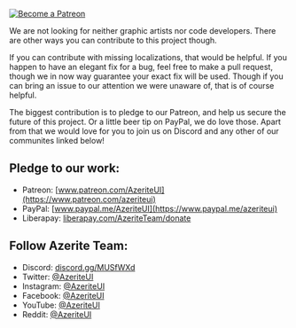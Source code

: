 [ ![Become a Patreon](http://azeriteui.com/img/social-media-buttons-patreon-small.jpg) ](https://www.patreon.com/AzeriteUI) 

We are not looking for neither graphic artists nor code developers. There are other ways you can contribute to this project though.

If you can contribute with missing localizations, that would be helpful. If you happen to have an elegant fix for a bug, feel free to make a pull request, though we in now way guarantee your exact fix will be used. Though if you can bring an issue to our attention we were unaware of, that is of course helpful.

The biggest contribution is to pledge to our Patreon, and help us secure the future of this project. Or a little beer tip on PayPal, we do love those. Apart from that we would love for you to join us on Discord and any other of our communites linked below! 

## **Pledge to our work:**  
* Patreon: [www.patreon.com/AzeriteUI](https://www.patreon.com/azeriteui)  
* PayPal: [www.paypal.me/AzeriteUI](https://www.paypal.me/azeriteui)  
* Liberapay: [liberapay.com/AzeriteTeam/donate](https://liberapay.com/AzeriteTeam/donate)

## **Follow Azerite Team:**  
* Discord: [discord.gg/MUSfWXd](https://discord.gg/MUSfWXd)  
* Twitter: [@AzeriteUI](https://twitter.com/azeriteui)  
* Instagram: [@AzeriteUI](https://instagram.com/azeriteui/)  
* Facebook: [@AzeriteUI](https://www.facebook.com/azeriteui/)  
* YouTube: [@AzeriteUI](https://www.youtube.com/azeriteui)  
* Reddit: [@AzeriteUI](https://www.reddit.com/r/azeriteui/)  
